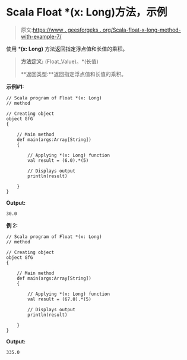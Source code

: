 # Scala Float *(x: Long)方法，示例

> 原文:[https://www . geesforgeks . org/Scala-float-x-long-method-with-example-7/](https://www.geeksforgeeks.org/scala-float-x-long-method-with-example-7/)

使用 ***(x: Long)** 方法返回指定浮点值和长值的乘积。

> **方法定义:** (Float_Value)。*(长值)
> 
> **返回类型:**返回指定浮点值和长值的乘积。

**示例#1:**

```
// Scala program of Float *(x: Long)
// method

// Creating object
object GfG
{ 

    // Main method
    def main(args:Array[String])
    {

        // Applying *(x: Long) function
        val result = (6.0).*(5)

        // Displays output
        println(result)

    }
} 
```

**Output:**

```
30.0

```

**例 2:**

```
// Scala program of Float *(x: Long)
// method

// Creating object
object GfG
{ 

    // Main method
    def main(args:Array[String])
    {

        // Applying *(x: Long) function
        val result = (67.0).*(5)

        // Displays output
        println(result)

    }
} 
```

**Output:**

```
335.0

```